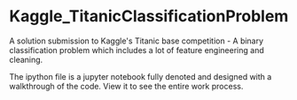 # Kaggle_TitanicClassificationProblem
A solution submission to Kaggle's Titanic base competition - A binary classification problem which
includes a lot of feature engineering and cleaning.

The ipython file is a jupyter notebook fully denoted and designed with a walkthrough of the code. 
View it to see the entire work process.
